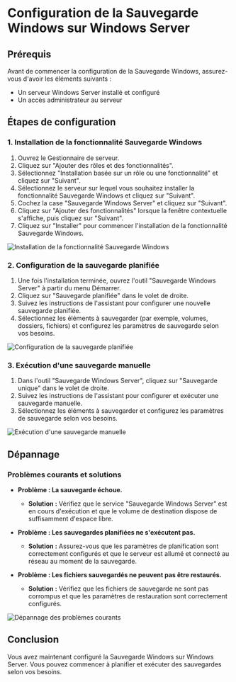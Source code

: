 # Configuration de la Sauvegarde Windows sur Windows Server

## Prérequis

Avant de commencer la configuration de la Sauvegarde Windows, assurez-vous d'avoir les éléments suivants :
- Un serveur Windows Server installé et configuré
- Un accès administrateur au serveur

## Étapes de configuration

### 1. Installation de la fonctionnalité Sauvegarde Windows

1. Ouvrez le Gestionnaire de serveur.
2. Cliquez sur "Ajouter des rôles et des fonctionnalités".
3. Sélectionnez "Installation basée sur un rôle ou une fonctionnalité" et cliquez sur "Suivant".
4. Sélectionnez le serveur sur lequel vous souhaitez installer la fonctionnalité Sauvegarde Windows et cliquez sur "Suivant".
5. Cochez la case "Sauvegarde Windows Server" et cliquez sur "Suivant".
6. Cliquez sur "Ajouter des fonctionnalités" lorsque la fenêtre contextuelle s'affiche, puis cliquez sur "Suivant".
7. Cliquez sur "Installer" pour commencer l'installation de la fonctionnalité Sauvegarde Windows.

![Installation de la fonctionnalité Sauvegarde Windows](../images/windows_server_backup_installation.png)

### 2. Configuration de la sauvegarde planifiée

1. Une fois l'installation terminée, ouvrez l'outil "Sauvegarde Windows Server" à partir du menu Démarrer.
2. Cliquez sur "Sauvegarde planifiée" dans le volet de droite.
3. Suivez les instructions de l'assistant pour configurer une nouvelle sauvegarde planifiée.
4. Sélectionnez les éléments à sauvegarder (par exemple, volumes, dossiers, fichiers) et configurez les paramètres de sauvegarde selon vos besoins.

![Configuration de la sauvegarde planifiée](../images/windows_server_backup_scheduled.png)

### 3. Exécution d'une sauvegarde manuelle

1. Dans l'outil "Sauvegarde Windows Server", cliquez sur "Sauvegarde unique" dans le volet de droite.
2. Suivez les instructions de l'assistant pour configurer et exécuter une sauvegarde manuelle.
3. Sélectionnez les éléments à sauvegarder et configurez les paramètres de sauvegarde selon vos besoins.

![Exécution d'une sauvegarde manuelle](../images/windows_server_backup_manual.png)

## Dépannage

### Problèmes courants et solutions

- **Problème : La sauvegarde échoue.**
  - **Solution :** Vérifiez que le service "Sauvegarde Windows Server" est en cours d'exécution et que le volume de destination dispose de suffisamment d'espace libre.

- **Problème : Les sauvegardes planifiées ne s'exécutent pas.**
  - **Solution :** Assurez-vous que les paramètres de planification sont correctement configurés et que le serveur est allumé et connecté au réseau au moment de la sauvegarde.

- **Problème : Les fichiers sauvegardés ne peuvent pas être restaurés.**
  - **Solution :** Vérifiez que les fichiers de sauvegarde ne sont pas corrompus et que les paramètres de restauration sont correctement configurés.

![Dépannage des problèmes courants](../images/windows_server_backup_troubleshooting.png)

## Conclusion

Vous avez maintenant configuré la Sauvegarde Windows sur Windows Server. Vous pouvez commencer à planifier et exécuter des sauvegardes selon vos besoins.
